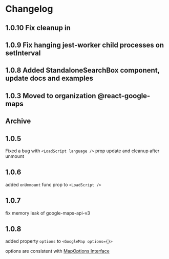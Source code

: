 # Changelog

## 1.0.10 Fix cleanup in <LoadScript />

## 1.0.9 Fix hanging jest-worker child processes on setInterval

## 1.0.8 Added StandaloneSearchBox component, update docs and examples

## 1.0.3  Moved to organization @react-google-maps

## Archive

## 1.0.5

Fixed a bug with `<LoadScript language />` prop update and cleanup after unmount

## 1.0.6

added `onUnmount` func prop to `<LoadScript />`

## 1.0.7

fix memory leak of google-maps-api-v3

## 1.0.8

added property `options` to `<GoogleMap options={}>`

options are consistent with [MapOptions Interface](https://developers.google.com/maps/documentation/javascript/reference/map#MapOptions)
